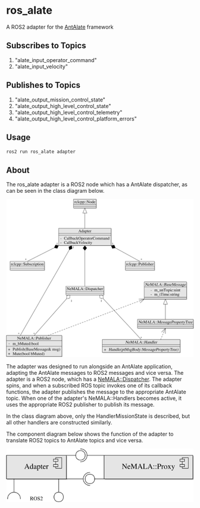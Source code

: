 # ros_alate

A ROS2 adapter for the [AntAlate](https://www.frontiersin.org/articles/10.3389/frobt.2021.719496/full) framework

## Subscribes to Topics

1. "alate_input_operator_command"
1. "alate_input_velocity"

## Publishes to Topics

1. "alate_output_mission_control_state"
1. "alate_output_high_level_control_state"
1. "alate_output_high_level_control_telemetry"
1. "alate_output_high_level_control_platform_errors"

## Usage

```console
ros2 run ros_alate adapter
```

## About

The ros_alate adapter is a ROS2 node which has a AntAlate dispatcher, as can be seen in the class diagram below.

![Class Diagram](doc/images/class_adapter.svg)

The adapter was designed to run alongside an AntAlate application, adapting the AntAlate messages to ROS2 messages and vice versa.
The adapter is a ROS2 node, which has a [NeMALA::Dispatcher](https://gitlab.com/nemala/core/-/blob/master/doc/components.md).
The adapter spins, and when a subscribed ROS topic invokes one of its callback functions, the adapter publishes the message to the appropriate AntAlate topic.
When one of the adapter's NeMALA::Handlers becomes active, it uses the appropriate ROS2 publisher to publish its message.

In the class diagram above, only the HandlerMissionState is described, but all other handlers are constructed similarly.

The component diagram below shows the function of the adapter to translate ROS2 topics to AntAlate topics and vice versa.

![Component Diagram](doc/images/component_adapter.svg)
